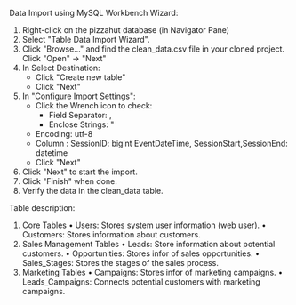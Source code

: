 Data Import using MySQL Workbench Wizard:
1. Right-click on the pizzahut database (in Navigator Pane)
2. Select "Table Data Import Wizard".
3. Click "Browse..." and find the clean_data.csv file in your cloned project. Click "Open" -> "Next"
4. In Select Destination:
    - Click "Create new table" 
    - Click "Next"
5. In "Configure Import Settings":
    - Click the Wrench icon to check:
        + Field Separator: ,
        + Enclose Strings:  " 
    - Encoding: utf-8
    - Column :
         SessionID: bigint
         EventDateTime, SessionStart,SessionEnd: datetime
    - Click "Next"
6. Click "Next" to start the import.
7. Click "Finish" when done.
8. Verify the data in the clean_data table.

Table description:
1. Core Tables
•	Users: Stores system user information (web user). 
•	Customers: Stores information about customers.
2. Sales Management Tables
•	Leads: Store information about potential customers. 
•	Opportunities: Stores infor of sales opportunities. 
•	Sales_Stages: Stores the stages of the sales process.
3.  Marketing Tables
•	Campaigns: Stores infor of marketing campaigns. 
•	Leads_Campaigns: Connects potential customers with marketing campaigns. 

